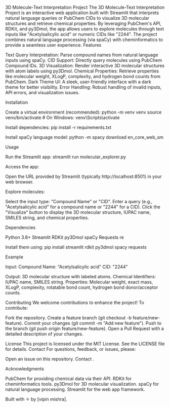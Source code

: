 3D Molecule-Text Interpretation Project
The 3D Molecule-Text Interpretation Project is an interactive web application built with Streamlit that interprets natural language queries or PubChem CIDs to visualize 3D molecular structures and retrieve chemical properties. By leveraging PubChem's API, RDKit, and py3Dmol, the app allows users to explore molecules through text inputs like "Acetylsalicylic acid" or numeric CIDs like "2244". The project combines natural language processing (via spaCy) with cheminformatics to provide a seamless user experience.
Features

Text Query Interpretation: Parse compound names from natural language inputs using spaCy.
CID Support: Directly query molecules using PubChem Compound IDs.
3D Visualization: Render interactive 3D molecular structures with atom labels using py3Dmol.
Chemical Properties: Retrieve properties like molecular weight, XLogP, complexity, and hydrogen bond counts from PubChem.
Dark Theme UI: A sleek, user-friendly interface with a dark theme for better visibility.
Error Handling: Robust handling of invalid inputs, API errors, and visualization issues.

Installation


Create a virtual environment (recommended):
python -m venv venv
source venv/bin/activate  # On Windows: venv\Scripts\activate


Install dependencies:
pip install -r requirements.txt


Install spaCy language model:
python -m spacy download en_core_web_sm



Usage

Run the Streamlit app:
streamlit run molecular_explorer.py


Access the app:

Open the URL provided by Streamlit (typically http://localhost:8501) in your web browser.


Explore molecules:

Select the input type: "Compound Name" or "CID".
Enter a query (e.g., "Acetylsalicylic acid" for a compound name or "2244" for a CID).
Click the "Visualize" button to display the 3D molecular structure, IUPAC name, SMILES string, and chemical properties.



Dependencies

Python 3.8+
Streamlit
RDKit
py3Dmol
spaCy
Requests
re

Install them using:
pip install streamlit rdkit py3dmol spacy requests

Example

Input:
Compound Name: "Acetylsalicylic acid"
CID: "2244"


Output:
3D molecular structure with labeled atoms.
Chemical Identifiers: IUPAC name, SMILES string.
Properties: Molecular weight, exact mass, XLogP, complexity, rotatable bond count, hydrogen bond donor/acceptor counts.



Contributing
We welcome contributions to enhance the project! To contribute:

Fork the repository.
Create a feature branch (git checkout -b feature/new-feature).
Commit your changes (git commit -m "Add new feature").
Push to the branch (git push origin feature/new-feature).
Open a Pull Request with a detailed description of your changes.

License
This project is licensed under the MIT License. See the LICENSE file for details.
Contact
For questions, feedback, or issues, please:

Open an issue on this repository.
Contact .

Acknowledgments

PubChem for providing chemical data via their API.
RDKit for cheminformatics tools.
py3Dmol for 3D molecular visualization.
spaCy for natural language processing.
Streamlit for the web app framework.


Built with ⚛️ by [vipin mishra].
